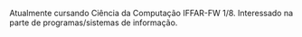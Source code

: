 Atualmente cursando Ciência da Computação IFFAR-FW 1/8.
Interessado na parte de programas/sistemas de informação.


